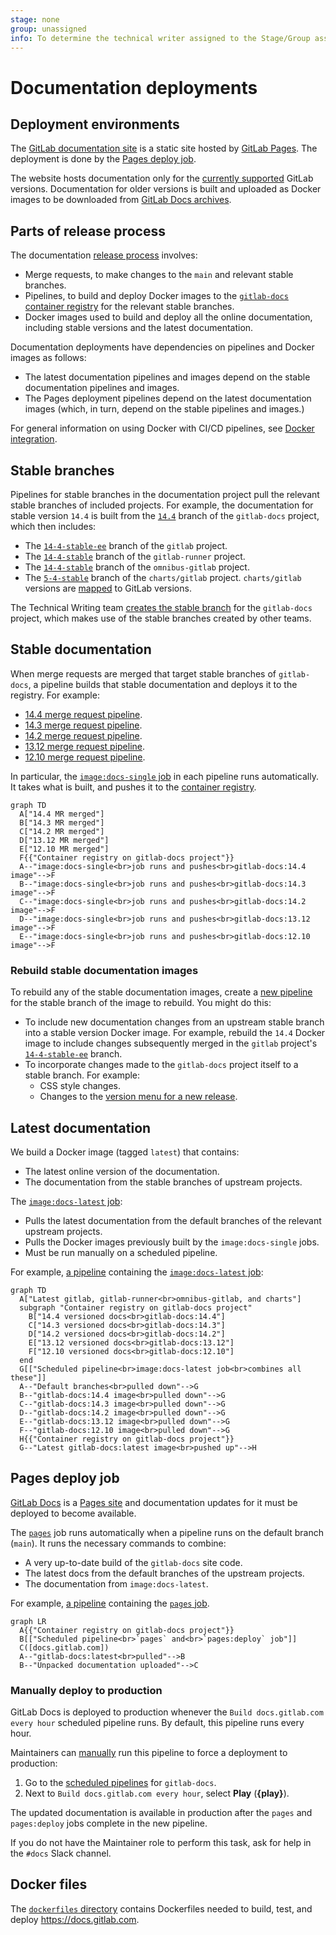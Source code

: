 ```yaml
---
stage: none
group: unassigned
info: To determine the technical writer assigned to the Stage/Group associated with this page, see https://about.gitlab.com/handbook/product/ux/technical-writing/#assignments
---
```


# Documentation deployments

## Deployment environments

The [GitLab documentation site](https://docs.gitlab.com/) is a static site hosted by [GitLab Pages](../../../user/project/pages/index.md). The deployment is done by the [Pages deploy job](#pages-deploy-job).

The website hosts documentation only for the [currently supported](../../../policy/maintenance.md) GitLab versions. Documentation for older versions is built and uploaded as Docker images to be downloaded from [GitLab Docs archives](https://docs.gitlab.com/archives/).

## Parts of release process

The documentation [release process](https://gitlab.com/gitlab-org/gitlab-docs/-/blob/main/doc/releases.md)
involves:

- Merge requests, to make changes to the `main` and relevant stable branches.
- Pipelines, to build and deploy Docker images to the [`gitlab-docs` container registry](https://gitlab.com/gitlab-org/gitlab-docs/container_registry)
  for the relevant stable branches.
- Docker images used to build and deploy all the online documentation, including stable versions and the latest documentation.

Documentation deployments have dependencies on pipelines and Docker images as follows:

- The latest documentation pipelines and images depend on the stable documentation pipelines and images.
- The Pages deployment pipelines depend on the latest documentation images (which, in turn, depend on the stable
  pipelines and images.)

For general information on using Docker with CI/CD pipelines, see [Docker integration](../../../ci/docker/index.md).

## Stable branches

Pipelines for stable branches in the documentation project pull the relevant stable branches of included projects. For example, the documentation for stable version `14.4` is built from the [`14.4`](https://gitlab.com/gitlab-org/gitlab-docs/-/tree/14.4) branch of the `gitlab-docs` project, which then includes:

- The [`14-4-stable-ee`](https://gitlab.com/gitlab-org/gitlab/-/tree/14-4-stable-ee) branch of the `gitlab` project.
- The [`14-4-stable`](https://gitlab.com/gitlab-org/gitlab-runner/-/tree/14-4-stable) branch of the `gitlab-runner` project.
- The [`14-4-stable`](https://gitlab.com/gitlab-org/omnibus-gitlab/-/tree/14-4-stable) branch of the `omnibus-gitlab` project.
- The [`5-4-stable`](https://gitlab.com/gitlab-org/charts/gitlab/-/tree/5-4-stable) branch of the `charts/gitlab` project.
  `charts/gitlab` versions are [mapped](https://docs.gitlab.com/charts/installation/version_mappings.html) to GitLab
  versions.

The Technical Writing team
[creates the stable branch](https://gitlab.com/gitlab-org/gitlab-docs/-/blob/main/doc/releases.md#create-stable-branch-and-docker-image-for-release)
for the `gitlab-docs` project, which makes use of the stable branches created by other teams.

## Stable documentation

When merge requests are merged that target stable branches of `gitlab-docs`, a pipeline builds
that stable documentation and deploys it to the registry. For example:

- [14.4 merge request pipeline](https://gitlab.com/gitlab-org/gitlab-docs/-/pipelines/394459635).
- [14.3 merge request pipeline](https://gitlab.com/gitlab-org/gitlab-docs/-/pipelines/393774811).
- [14.2 merge request pipeline](https://gitlab.com/gitlab-org/gitlab-docs/-/pipelines/393774758).
- [13.12 merge request pipeline](https://gitlab.com/gitlab-org/gitlab-docs/-/pipelines/395365202).
- [12.10 merge request pipeline](https://gitlab.com/gitlab-org/gitlab-docs/-/pipelines/395365405).

In particular, the [`image:docs-single` job](https://gitlab.com/gitlab-org/gitlab-docs/-/blob/4c18963fe0a414ad62f55b9e18f922588b2dd155/.gitlab-ci.yml#L655) in each pipeline runs automatically.
It takes what is built, and pushes it to the [container registry](https://gitlab.com/gitlab-org/gitlab-docs/container_registry/631635).

```mermaid
graph TD
  A["14.4 MR merged"]
  B["14.3 MR merged"]
  C["14.2 MR merged"]
  D["13.12 MR merged"]
  E["12.10 MR merged"]
  F{{"Container registry on gitlab-docs project"}}
  A--"image:docs-single<br>job runs and pushes<br>gitlab-docs:14.4 image"-->F
  B--"image:docs-single<br>job runs and pushes<br>gitlab-docs:14.3 image"-->F
  C--"image:docs-single<br>job runs and pushes<br>gitlab-docs:14.2 image"-->F
  D--"image:docs-single<br>job runs and pushes<br>gitlab-docs:13.12 image"-->F
  E--"image:docs-single<br>job runs and pushes<br>gitlab-docs:12.10 image"-->F
```

### Rebuild stable documentation images

To rebuild any of the stable documentation images, create a [new pipeline](https://gitlab.com/gitlab-org/gitlab-docs/-/pipelines/new)
for the stable branch of the image to rebuild. You might do this:

- To include new documentation changes from an upstream stable branch into a stable version Docker image. For example,
  rebuild the `14.4` Docker image to include changes subsequently merged in the `gitlab` project's
  [`14-4-stable-ee`](https://gitlab.com/gitlab-org/gitlab/-/tree/14-4-stable-ee) branch.
- To incorporate changes made to the `gitlab-docs` project itself to a stable branch. For example:
  - CSS style changes.
  - Changes to the [version menu for a new release](https://gitlab.com/gitlab-org/gitlab-docs/-/blob/main/doc/releases.md#update-dropdown-for-online-versions).

## Latest documentation

We build a Docker image (tagged `latest`) that contains:

- The latest online version of the documentation.
- The documentation from the stable branches of upstream projects.

The [`image:docs-latest` job](https://gitlab.com/gitlab-org/gitlab-docs/-/blob/4c18963fe0a414ad62f55b9e18f922588b2dd155/.gitlab-ci.yml#L678):

- Pulls the latest documentation from the default branches of the relevant upstream projects.
- Pulls the Docker images previously built by the `image:docs-single` jobs.
- Must be run manually on a scheduled pipeline.

For example, [a pipeline](https://gitlab.com/gitlab-org/gitlab-docs/-/pipelines/399233948) containing the
[`image:docs-latest` job](https://gitlab.com/gitlab-org/gitlab-docs/-/jobs/1733948330):

```mermaid
graph TD
  A["Latest gitlab, gitlab-runner<br>omnibus-gitlab, and charts"]
  subgraph "Container registry on gitlab-docs project"
    B["14.4 versioned docs<br>gitlab-docs:14.4"]
    C["14.3 versioned docs<br>gitlab-docs:14.3"]
    D["14.2 versioned docs<br>gitlab-docs:14.2"]
    E["13.12 versioned docs<br>gitlab-docs:13.12"]
    F["12.10 versioned docs<br>gitlab-docs:12.10"]
  end
  G[["Scheduled pipeline<br>image:docs-latest job<br>combines all these"]]
  A--"Default branches<br>pulled down"-->G
  B--"gitlab-docs:14.4 image<br>pulled down"-->G
  C--"gitlab-docs:14.3 image<br>pulled down"-->G
  D--"gitlab-docs:14.2 image<br>pulled down"-->G
  E--"gitlab-docs:13.12 image<br>pulled down"-->G
  F--"gitlab-docs:12.10 image<br>pulled down"-->G
  H{{"Container registry on gitlab-docs project"}}
  G--"Latest gitlab-docs:latest image<br>pushed up"-->H
```

## Pages deploy job

[GitLab Docs](https://docs.gitlab.com) is a [Pages site](../../../user/project/pages/index.md) and documentation updates
for it must be deployed to become available.

The [`pages`](https://gitlab.com/gitlab-org/gitlab-docs/-/blob/4c18963fe0a414ad62f55b9e18f922588b2dd155/.gitlab-ci.yml#L491)
job runs automatically when a pipeline runs on the default branch (`main`).
It runs the necessary commands to combine:

- A very up-to-date build of the `gitlab-docs` site code.
- The latest docs from the default branches of the upstream projects.
- The documentation from `image:docs-latest`.

For example, [a pipeline](https://gitlab.com/gitlab-org/gitlab-docs/-/pipelines/399233948) containing the
[`pages` job](https://gitlab.com/gitlab-org/gitlab-docs/-/jobs/1733948332).

```mermaid
graph LR
  A{{"Container registry on gitlab-docs project"}}
  B[["Scheduled pipeline<br>`pages` and<br>`pages:deploy` job"]]
  C([docs.gitlab.com])
  A--"gitlab-docs:latest<br>pulled"-->B
  B--"Unpacked documentation uploaded"-->C
```

### Manually deploy to production

GitLab Docs is deployed to production whenever the `Build docs.gitlab.com every hour` scheduled pipeline runs. By
default, this pipeline runs every hour.

Maintainers can [manually](../../../ci/pipelines/schedules.md#run-manually) run this pipeline to force a deployment to
production:

1. Go to the [scheduled pipelines](https://gitlab.com/gitlab-org/gitlab-docs/-/pipeline_schedules) for `gitlab-docs`.
1. Next to `Build docs.gitlab.com every hour`, select **Play** (**{play}**).

The updated documentation is available in production after the `pages` and `pages:deploy` jobs
complete in the new pipeline.

If you do not have the Maintainer role to perform this task, ask for help in the
`#docs` Slack channel.

## Docker files

The [`dockerfiles` directory](https://gitlab.com/gitlab-org/gitlab-docs/-/tree/main/dockerfiles) contains Dockerfiles needed
to build, test, and deploy <https://docs.gitlab.com>.
